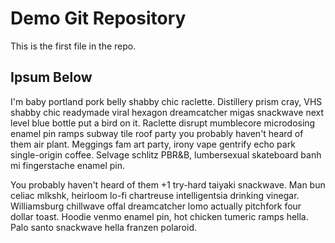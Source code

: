 # Demo Git Repository

This is the first file in the repo.

## Ipsum Below

I'm baby portland pork belly shabby chic raclette. Distillery prism cray, VHS shabby chic readymade viral hexagon dreamcatcher migas snackwave next level blue bottle put a bird on it. Raclette disrupt mumblecore microdosing enamel pin ramps subway tile roof party you probably haven't heard of them air plant. Meggings fam art party, irony vape gentrify echo park single-origin coffee. Selvage schlitz PBR&B, lumbersexual skateboard banh mi fingerstache enamel pin.

You probably haven't heard of them +1 try-hard taiyaki snackwave. Man bun celiac mlkshk, heirloom lo-fi chartreuse intelligentsia drinking vinegar. Williamsburg chillwave offal dreamcatcher lomo actually pitchfork four dollar toast. Hoodie venmo enamel pin, hot chicken tumeric ramps hella. Palo santo snackwave hella franzen polaroid.

